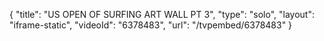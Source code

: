 {
    "title": "US OPEN OF SURFING ART WALL PT 3",
    "type": "solo",
    "layout": "iframe-static",
    "videoId": "6378483",
    "url": "\/tvpembed\/6378483"
}